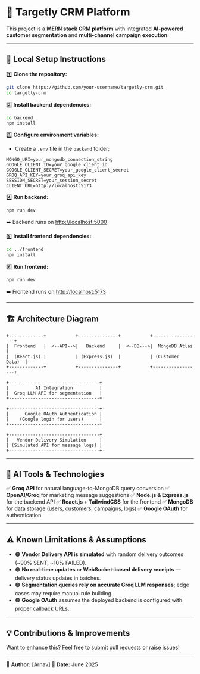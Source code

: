 # 🎯 Targetly CRM Platform

This project is a **MERN stack CRM platform** with integrated **AI-powered customer segmentation** and **multi-channel campaign execution**.

---

## 🚀 Local Setup Instructions

1️⃣ **Clone the repository:**
```bash
git clone https://github.com/your-username/targetly-crm.git
cd targetly-crm
````

2️⃣ **Install backend dependencies:**

```bash
cd backend
npm install
```

3️⃣ **Configure environment variables:**

* Create a `.env` file in the `backend` folder:

```
MONGO_URI=your_mongodb_connection_string
GOOGLE_CLIENT_ID=your_google_client_id
GOOGLE_CLIENT_SECRET=your_google_client_secret
GROQ_API_KEY=your_groq_api_key
SESSION_SECRET=your_session_secret
CLIENT_URL=http://localhost:5173
```

4️⃣ **Run backend:**

```bash
npm run dev
```

➡️ Backend runs on [http://localhost:5000](http://localhost:5000)

5️⃣ **Install frontend dependencies:**

```bash
cd ../frontend
npm install
```

6️⃣ **Run frontend:**

```bash
npm run dev
```

➡️ Frontend runs on [http://localhost:5173](http://localhost:5173)

---

## 🏗️ Architecture Diagram

```
+-------------+           +---------------+           +------------------+
|  Frontend   |  <--API-->|   Backend     |  <--DB--->|  MongoDB Atlas   |
|  (React.js) |           | (Express.js)  |           | (Customer Data)  |
+-------------+           +---------------+           +------------------+

+----------------------------------+
|          AI Integration          |
|  Groq LLM API for segmentation   |
+----------------------------------+

+----------------------------------+
|      Google OAuth Authentication |
|    (Google login for users)      |
+----------------------------------+

+----------------------------------+
|   Vendor Delivery Simulation     |
| (Simulated API for message logs) |
+----------------------------------+
```

---

## 🤖 AI Tools & Technologies

✅ **Groq API** for natural language-to-MongoDB query conversion
✅ **OpenAI/Groq** for marketing message suggestions
✅ **Node.js & Express.js** for the backend API
✅ **React.js + TailwindCSS** for the frontend
✅ **MongoDB** for data storage (users, customers, campaigns, logs)
✅ **Google OAuth** for authentication

---

## ⚠️ Known Limitations & Assumptions

* 🟠 **Vendor Delivery API is simulated** with random delivery outcomes (\~90% SENT, \~10% FAILED).
* 🟠 **No real-time updates or WebSocket-based delivery receipts** — delivery status updates in batches.
* 🟠 **Segmentation queries rely on accurate Groq LLM responses**; edge cases may require manual rule building.
* 🟠 **Google OAuth** assumes the deployed backend is configured with proper callback URLs.

---

## 💡 Contributions & Improvements

Want to enhance this? Feel free to submit pull requests or raise issues!

---

📝 **Author:** \[Arnav]
📅 **Date:** June 2025

```
